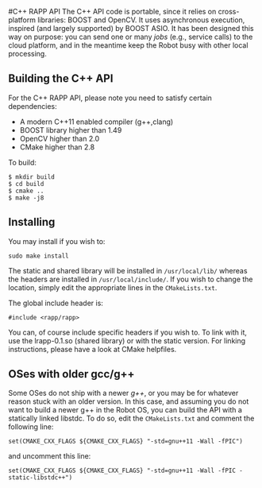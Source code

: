 #C++ RAPP API
The C++ API code is portable, since it relies on cross-platform libraries: BOOST and OpenCV.
It uses asynchronous execution, inspired (and largely supported) by BOOST ASIO.
It has been designed this way on purpose: you can send one or many *jobs* (e.g., service calls)
to the cloud platform, and in the meantime keep the Robot busy with other local processing.

## Building the C++ API
For the C++ RAPP API, please note you need to satisfy certain dependencies:
* A modern C++11 enabled compiler (g++,clang) 
* BOOST library higher than 1.49
* OpenCV higher than 2.0
* CMake higher than 2.8

To build:
```
$ mkdir build
$ cd build
$ cmake ..
$ make -j8
```

## Installing
You may install if you wish to:
```
sudo make install
```

The static and shared library will be installed in `/usr/local/lib/`
whereas the headers are installed in `/usr/local/include/`.
If you wish to change the location, simply edit the appropriate lines in the `CMakeLists.txt`.
    
The global include header is:
```
#include <rapp/rapp>
```

You can, of course include specific headers if you wish to.
To link with it, use the lrapp-0.1.so (shared library) or with the static version.
For linking instructions, please have a look at CMake helpfiles.

## OSes with older gcc/g++
Some OSes do not ship with a newer *g++*, or you may be for whatever reason stuck with an older version.
In this case, and assuming you do not want to build a newer g++ in the Robot OS,
you can build the API with a statically linked libstdc.
To do so, edit the `CMakeLists.txt` and comment the following line:

```
set(CMAKE_CXX_FLAGS ${CMAKE_CXX_FLAGS} "-std=gnu++11 -Wall -fPIC")
```
and uncomment this line:
```
set(CMAKE_CXX_FLAGS ${CMAKE_CXX_FLAGS} "-std=gnu++11 -Wall -fPIC -static-libstdc++")
```
